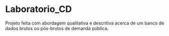 # Laboratorio_CD
Projeto feita com abordagem qualitativa e descritiva acerca de um banco de dados brutos ou pós-brutos de demanda pública.
